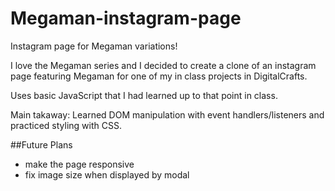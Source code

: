 # Megaman-instagram-page
Instagram page for Megaman variations!


I love the Megaman series and I decided to create a clone of an instagram page featuring Megaman for one of my in class projects in DigitalCrafts.

Uses basic JavaScript that I had learned up to that point in class. 


Main takaway: Learned DOM manipulation with event handlers/listeners and practiced styling with CSS.


##Future Plans
- make the page responsive
- fix image size when displayed by modal
